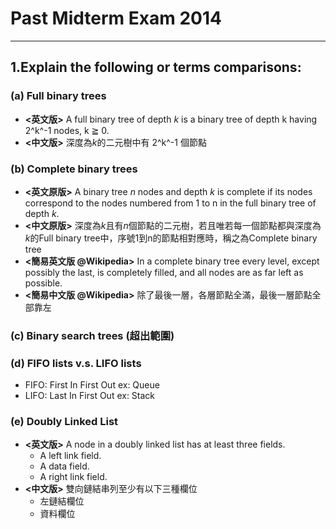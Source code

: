 # Past Midterm Exam 2014
---
## 1.Explain the following or terms comparisons:
### (a) Full binary trees
- **<英文版>**
    A full binary tree of depth *k* is a binary tree of depth k having 2^k^-1 nodes, k ≧ 0.
- **<中文版>**
    深度為*k*的二元樹中有 2^k^-1 個節點
### (b) Complete binary trees
- **<英文原版>**
    A binary tree *n* nodes and depth *k* is complete if its nodes correspond to the nodes numbered from 1 to n in the full binary tree of depth *k*.
- **<中文原版>**
    深度為*k*且有*n*個節點的二元樹，若且唯若每一個節點都與深度為*k*的Full binary tree中，序號1到n的節點相對應時，稱之為Complete binary tree
- **<簡易英文版 @Wikipedia>**
    In a complete binary tree every level, except possibly the last, is completely filled, and all nodes are as far left as possible.
- **<簡易中文版 @Wikipedia>**
    除了最後一層，各層節點全滿，最後一層節點全部靠左
### (c) Binary search trees (超出範圍)
### (d) FIFO lists v.s. LIFO lists
- FIFO: First In First Out
    ex: Queue
- LIFO: Last In First Out
    ex: Stack
### (e) Doubly Linked List
- **<英文版>**
    A node in a doubly linked list has at least three fields.
    - A left link field.
    - A data field.
    - A right link field.
- **<中文版>**
    雙向鏈結串列至少有以下三種欄位
    - 左鏈結欄位
    - 資料欄位